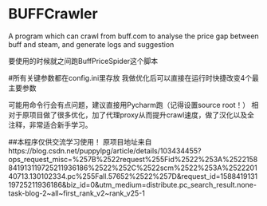 # BUFFCrawler
A program which can crawl from buff.com to analyse the price gap between buff and steam, and generate logs and suggestion

要使用的时候就之间跑BuffPriceSpider这个脚本

#所有关键参数都在config.ini里存放
我做优化后可以直接在运行时快捷改变4个最主要参数

可能用命令行会有点问题，建议直接用Pycharm跑（记得设置source root！）
相对于原项目做了很多优化，加了代理proxy从而提升crawl速度，做了汉化以及全注释，非常适合新手学习。

##本程序仅供交流学习使用！
原项目地址来自https://blog.csdn.net/puppylpg/article/details/103434455?ops_request_misc=%257B%2522request%255Fid%2522%253A%2522158841913119725211936186%2522%252C%2522scm%2522%253A%252220140713.130102334.pc%255Fall.57652%2522%257D&request_id=158841913119725211936186&biz_id=0&utm_medium=distribute.pc_search_result.none-task-blog-2~all~first_rank_v2~rank_v25-1

